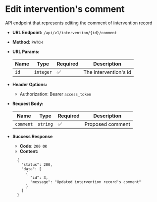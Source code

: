 # Edit intervention's comment

API endpoint that represents editing the comment of intervention record

- **URL Endpoint:** `/api/v1/intervention/{id}/comment`
- **Method:** `PATCH`
- **URL Params:**
  
  | Name | Type      | Required           | Description           |
  |------|-----------|--------------------|-----------------------|
  | `id` | `integer` | :white_check_mark: | The intervention's id |

- **Header Options:**
  - Authorization: Bearer `access_token`
- **Request Body:**
  
  | Name      | Type     | Required           | Description      |
  |-----------|----------|--------------------|------------------|
  | `comment` | `string` | :white_check_mark: | Proposed comment |

- **Success Response**
  - **Code:** `200 OK`
  - **Content:**

  ```http
    {
      "status": 200,
      "data": [
        {
          "id": 3,
          "message": "Updated intervention record's comment"
        }
      ]
    }
  ```
